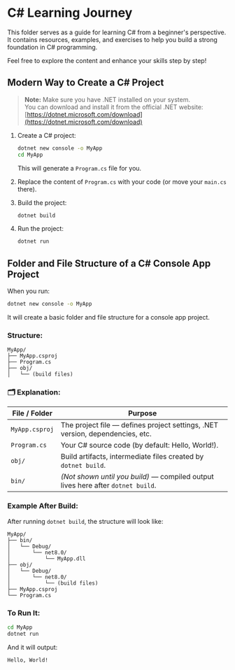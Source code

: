 # C# Learning Journey

This folder serves as a guide for learning C# from a beginner's perspective. It contains resources, examples, and exercises to help you build a strong foundation in C# programming.

Feel free to explore the content and enhance your skills step by step!

## Modern Way to Create a C# Project

> **Note:** Make sure you have .NET installed on your system.  
> You can download and install it from the official .NET website:  
> [https://dotnet.microsoft.com/download](https://dotnet.microsoft.com/download)

1. Create a C# project:
   ```bash
   dotnet new console -o MyApp
   cd MyApp
   ```
   This will generate a `Program.cs` file for you.

2. Replace the content of `Program.cs` with your code (or move your `main.cs` there).

3. Build the project:
   ```bash
   dotnet build
   ```

4. Run the project:
   ```bash
   dotnet run
   ```

## Folder and File Structure of a C# Console App Project

When you run:
```bash
dotnet new console -o MyApp
```
It will create a basic folder and file structure for a console app project.

### Structure:
```
MyApp/
├── MyApp.csproj
├── Program.cs
├── obj/
│   └── (build files)
```

### 🗂 Explanation:

| File / Folder         | Purpose                                          |
|-----------------------|--------------------------------------------------|
| `MyApp.csproj`        | The project file — defines project settings, .NET version, dependencies, etc. |
| `Program.cs`          | Your C# source code (by default: Hello, World!). |
| `obj/`                | Build artifacts, intermediate files created by `dotnet build`. |
| `bin/`                | *(Not shown until you build)* — compiled output lives here after `dotnet build`. |

### Example After Build:
After running `dotnet build`, the structure will look like:
```
MyApp/
├── bin/
│   └── Debug/
│       └── net8.0/
│           └── MyApp.dll
├── obj/
│   └── Debug/
│       └── net8.0/
│           └── (build files)
├── MyApp.csproj
└── Program.cs
```

### To Run It:
```bash
cd MyApp
dotnet run
```
And it will output:
```
Hello, World!
```
